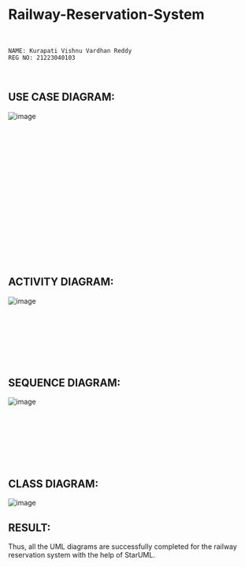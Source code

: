 # Railway-Reservation-System
<br>

```
NAME: Kurapati Vishnu Vardhan Reddy
REG NO: 21223040103
```

<br>

## USE CASE DIAGRAM:
![image](https://github.com/user-attachments/assets/11f7259a-0702-4bf9-be87-e926daebd04d)

<br><br><br><br><br><br><br><br><br><br><br><br><br><br><br><br>
## ACTIVITY DIAGRAM:
![image](https://github.com/user-attachments/assets/837554db-0114-4712-b560-16d52dac98c2)

<br><br><br><br><br><br>
## SEQUENCE DIAGRAM:
![image](https://github.com/user-attachments/assets/80bde566-fb2c-46dd-8b51-3de789c91756)

<br><br><br><br><br><br>
## CLASS DIAGRAM:
![image](https://github.com/user-attachments/assets/8adf9805-ed00-4a21-91e2-ce7e77de1e33)


## RESULT:
Thus, all the UML diagrams are successfully completed for the railway reservation system with the help of StarUML.
